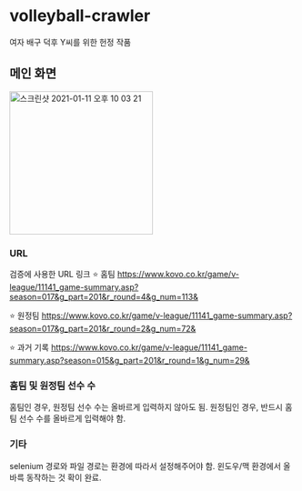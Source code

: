 # volleyball-crawler
여자 배구 덕후 Y씨를 위한 헌정 작품

## 메인 화면
<img width="252" alt="스크린샷 2021-01-11 오후 10 03 21" src="https://user-images.githubusercontent.com/46343092/104185796-d1e17100-5458-11eb-9ce5-940fc7fcecf1.png">

### URL
검증에 사용한 URL 링크
⭐️ 홈팀
https://www.kovo.co.kr/game/v-league/11141_game-summary.asp?season=017&g_part=201&r_round=4&g_num=113&

⭐️ 원정팀
https://www.kovo.co.kr/game/v-league/11141_game-summary.asp?season=017&g_part=201&r_round=2&g_num=72&

⭐️ 과거 기록
https://www.kovo.co.kr/game/v-league/11141_game-summary.asp?season=015&g_part=201&r_round=1&g_num=29&


### 홈팀 및 원정팀 선수 수
홈팀인 경우, 원정팀 선수 수는 올바르게 입력하지 않아도 됨.
원정팀인 경우, 반드시 홈팀 선수 수를 올바르게 입력해야 함.

### 기타
selenium 경로와 파일 경로는 환경에 따라서 설정해주어야 함.
윈도우/맥 환경에서 올바륵 동작하는 것 확이 완료.
